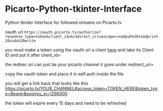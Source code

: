 # Picarto-Python-tkinter-Interface
Python tkinter Interface for followed streams on Picarto.tv

oauth url `https://oauth.picarto.tv/authorize?response_type=token&client_id=&redirect_uri=&scope=readpub%20readpriv%20sudo%20write`

you must make a token using the oauth url a client [here](https://oauth.picarto.tv/client) and take its Client ID and put it after client_id=

the redirec uri can just be your picarto channel it goes under redirect_uri=

copy the oauth token and place it in self.auth inside the file

you will get a link back that looks like this https://picarto.tv/YOUR_CHANNEL#access_token=TOKEN_HERE&token_type=Bearer&expires_in=1296000

the token will expire every 15 days and need to be refreshed
